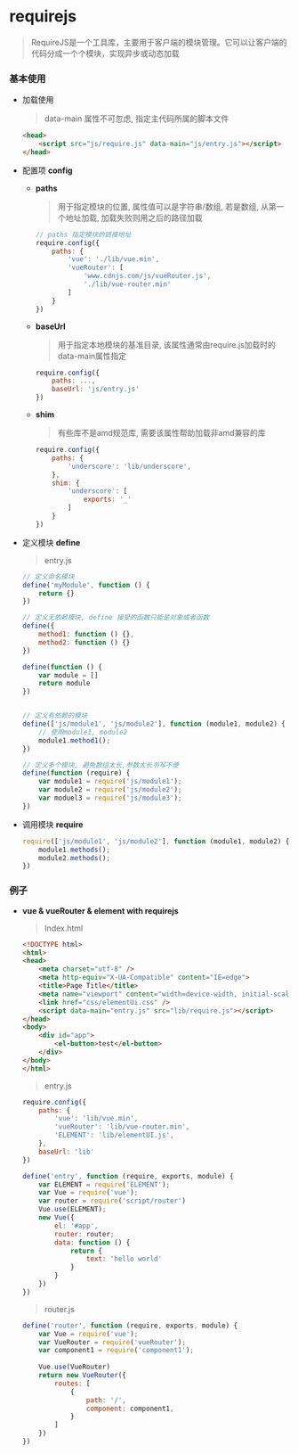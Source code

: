 # requirejs

> RequireJS是一个工具库，主要用于客户端的模块管理。它可以让客户端的代码分成一个个模块，实现异步或动态加载



### 基本使用

* 加载使用

  > data-main 属性不可忽虑, 指定主代码所属的脚本文件

  ```html
  <head>
      <script src="js/require.js" data-main="js/entry.js"></script>
  </head>
  ```

* 配置项 **config**

  * **paths**

    > 用于指定模块的位置, 属性值可以是字符串/数组, 若是数组, 从第一个地址加载, 加载失败则用之后的路径加载

    ```js
    // paths 指定模块的链接地址
    require.config({
        paths: {
            'vue': './lib/vue.min',
            'vueRouter': [
                'www.cdnjs.com/js/vueRouter.js',
                './lib/vue-router.min'
            ]
        }
    })
    ```

    

  * **baseUrl**

    > 用于指定本地模块的基准目录, 该属性通常由require.js加载时的data-main属性指定

    ```js
    require.config({
        paths: ...,
        baseUrl: 'js/entry.js'
    })
    ```

    

  * **shim**

    > 有些库不是amd规范库, 需要该属性帮助加载非amd兼容的库

    ```js
    require.config({
        paths: {
            'underscore': 'lib/underscore',
        },
        shim: {
            'underscore': [
                exports: '_'
            ]
        }
    })
    ```

    

  

* 定义模块 **define**

  > entry.js 

  ```js
  // 定义命名模块
  define('myModule', function () {
      return {}
  })
  
  // 定义无依赖模块, define 接受的函数只能是对象或者函数
  define({
      method1: function () {},
      method2: function () {}
  })
  
  define(function () {
      var module = []
      return module
  })
  
  
  // 定义有依赖的模块
  define(['js/module1', 'js/module2'], function (module1, module2) {
      // 使用module1, module2
      module1.method1();
  })
  
  // 定义多个模块, 避免数组太长,参数太长书写不便
  define(function (require) {
      var module1 = require('js/module1');
      var module2 = require('js/module2');
      var moduel3 = require('js/module3');
  })
  ```




* 调用模块 **require**

  ```js
  require(['js/module1', 'js/module2'], function (module1, module2) {
      module1.methods();
      module2.methods();
  })
  ```



### 例子

* **vue & vueRouter & element with requirejs**

  > Index.html

  ```html
  <!DOCTYPE html>
  <html>
  <head>
      <meta charset="utf-8" />
      <meta http-equiv="X-UA-Compatible" content="IE=edge">
      <title>Page Title</title>
      <meta name="viewport" content="width=device-width, initial-scale=1">
      <link href="css/elementUi.css" />
      <script data-main="entry.js" src="lib/require.js"></script>
  </head>
  <body>
      <div id="app">
          <el-button>test</el-button>
      </div>
  </body>
  </html>
  ```

  

  > entry.js

  ```js
  require.config({
      paths: {
          'vue': 'lib/vue.min',
          'vueRouter': 'lib/vue-router.min',
          'ELEMENT': 'lib/elementUI.js',
      },
      baseUrl: 'lib'
  })
  
  define('entry', function (require, exports, module) {
      var ELEMENT = require('ELEMENT');
      var Vue = require('vue');
      var router = require('script/router')
      Vue.use(ELEMENT);
      new Vue({
          el: '#app',
          router: router;
          data: function () {
              return {
                  text: 'hello world'
              }
          }
      })
  })
  ```

  > router.js

  ```js
  define('router', function (require, exports, module) {
      var Vue = require('vue');
      var VueRouter = require('vueRouter');
      var component1 = require('component1');
      
      Vue.use(VueRouter)
      return new VueRouter({
          routes: [
              {
                  path: '/',
                  component: component1,
              }
          ]
      })
  })
  ```

  

